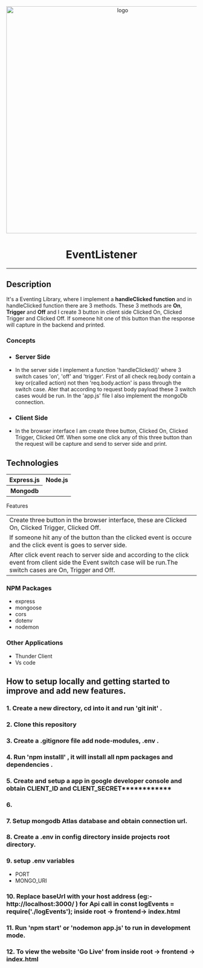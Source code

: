 <div align="center">

  <img src="https://miro.medium.com/max/720/0*Bd5_0cAIJozvERIe" alt="logo" width="600" height="auto" />

  <h1>EventListener</h1>

</div>

<hr>
<h2>Description</h2>
It's a Eventing Library, where I implement a <b>handleClicked function</b> and in handleClicked function there are 3 methods. These 3 methods are <b>On</b>, <b>Trigger</b> and <b>Off</b> and I create 3 button in client side Clicked On, Clicked Trigger and Clicked Off. If someone hit one of this button than the response will capture in the backend and printed.

  
### Concepts
<!-- #### This website is build on three basic concepts -->

- <h3>Server Side</h3>
- In the server side I implement a function 'handleClicked()' where 3 switch cases 'on', 'off' and 'trigger'. First of all check req.body contain a key or(called action) not then 'req.body.action' is pass through the switch case. Ater that according to request body payload these 3 switch cases would be run. In the 'app.js' file I also implement the mongoDb connection.

- <h3>Client Side</h3>
- In the browser interface I am create three button, Clicked On, Clicked Trigger, Clicked Off. When some one click any of this three button than the request will be capture and send to server side and print.

<h2>Technologies</h2>
<table>
      <tbody>
        <tr>
          <th>Express.js</th>
           <th>Node.js</th>
        </tr>
          <tr>
           <th>Mongodb</th>
         </tr>
      </tbody>    
</table

## Features
<table>
      <tbody>
         <tr>
          <td>Create three button in the browser interface, these are Clicked On, Clicked Trigger, Clicked Off.</td>
        </tr>
         <tr>
          <td>If someone hit any of the button than the clicked event is occure and the click event is goes to server side. </td>
        </tr>
        <tr>
          <td>After click event reach to server side and according to the click event from client side the Event switch case will be run.The switch cases are On, Trigger and Off.</td>
        </tr>
      </tbody>    
</table>

### NPM Packages
- express
- mongoose
- cors
- dotenv
- nodemon
### Other Applications
- Thunder Client
- Vs code

## How to setup locally and getting started to improve and add new features.
### 1. Create a new directory, cd into it and run 'git init' .
### 2. Clone this repository
### 3. Create a .gitignore file add node-modules, .env .
### 4. Run 'npm installl' , it will install all npm packages and dependencies .
### 5. Create and setup a app in google developer console and obtain CLIENT_ID and CLIENT_SECRET************
### 6. 
### 7. Setup mongodb Atlas database and obtain connection url.
### 8. Create a .env in config directory inside projects root directory.
### 9. setup .env variables 
- PORT
- MONGO_URI
### 10. Replace baseUrl with your host address (eg:- http://localhost:3000/ ) for Api call in const logEvents = require('./logEvents'); inside root -> frontend-> index.html
### 11. Run 'npm start' or 'nodemon app.js' to run in development mode.
### 12. To view the website 'Go Live' from inside root -> frontend -> index.html
